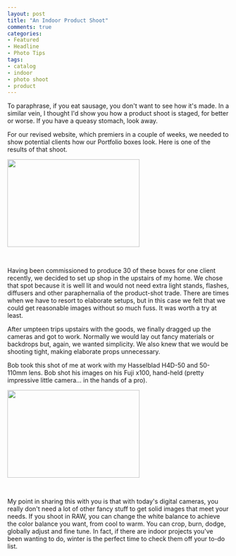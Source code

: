 ```yaml
---
layout: post
title: "An Indoor Product Shoot"
comments: true
categories:
- Featured
- Headline
- Photo Tips
tags:
- catalog
- indoor
- photo shoot
- product
---
```

To paraphrase, if you eat sausage, you don't want to see how it's made. In a similar vein, I thought I'd show you how a product shoot is staged, for better or worse. If you have a queasy stomach, look away.

For our revised website, which premiers in a couple of weeks, we needed to show potential clients how our Portfolio boxes look. Here is one of the results of that shoot.

<a href="http://blog.lesterpickerphoto.com/wp-content/uploads/2012/11/DSCF4711.jpg"><img class="size-medium wp-image-2476" title="DSCF4711" src="http://blog.lesterpickerphoto.com/wp-content/uploads/2012/11/DSCF4711-300x199.jpg" alt="" width="300" height="199" /></a>

&nbsp;

Having been commissioned to produce 30 of these boxes for one client recently, we decided to set up shop in the upstairs of my home. We chose that spot because it is well lit and would not need extra light stands, flashes, diffusers and other paraphernalia of the product-shot trade. There are times when we have to resort to elaborate setups, but in this case we felt that we could get reasonable images without so much fuss. It was worth a try at least.

After umpteen trips upstairs with the goods, we finally dragged up the cameras and got to work. Normally we would lay out fancy materials or backdrops but, again, we wanted simplicity. We also knew that we would be shooting tight, making elaborate props unnecessary.

Bob took this shot of me at work with my Hasselblad H4D-50 and 50-110mm lens. Bob shot his images on his Fuji x100, hand-held (pretty impressive little camera... in the hands of a pro).

<a href="http://blog.lesterpickerphoto.com/wp-content/uploads/2012/11/DSCF4721.jpg"><img class="size-medium wp-image-2477" title="DSCF4721" src="http://blog.lesterpickerphoto.com/wp-content/uploads/2012/11/DSCF4721-300x199.jpg" alt="" width="300" height="199" /></a>

&nbsp;

My point in sharing this with you is that with today's digital cameras, you really don't need a lot of other fancy stuff to get solid images that meet your needs. If you shoot in RAW, you can change the white balance to achieve the color balance you want, from cool to warm. You can crop, burn, dodge, globally adjust and fine tune. In fact, if there are indoor projects you've been wanting to do, winter is the perfect time to check them off your to-do list.
